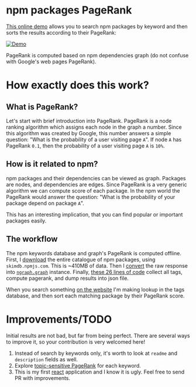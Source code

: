# npm packages PageRank

[This online demo](http://anvaka.github.io/npmrank/online/) allows you to search
npm packages by keyword and then sorts the results according to their PageRank:

[![Demo](https://raw.githubusercontent.com/anvaka/npmrank/master/online/images/demo.png)](http://anvaka.github.io/npmrank/online/)

PageRank is computed based on npm dependencies graph (do not confuse with Google's
web pages PageRank).

# How exactly does this work?

## What is PageRank?

Let's start with brief introduction into PageRank. PageRank is a node ranking
algorithm which assigns each node in the graph a number. Since this algorithm
was created by Google, this number answers a simple question: "What is
the probability of a user visiting page `A`". If node `A` has PageRank `0.1`, then
the probability of a user visiting page `A` is `10%`.

## How is it related to npm?

npm packages and their dependencies can be viewed as graph. Packages are nodes,
and dependencies are edges. Since PageRank is a very generic algorithm we can
compute score of each package. In the npm world the PageRank would answer the
question: "What is the probability of your package depend on package `A`".

This has an interesting implication, that you can find popular or important packages
easily.

## The workflow

The npm keywords database and graph's PageRank is computed offline. First, I
[download](../01_get_graph.sh) the entire catalogue of npm packages, using
`skimdb.npmjs.com`. This is ~410MB of data. Then I [convert](../convertToGraph.js)
the raw response into [`ngraph.graph`](https://github.com/anvaka/ngraph.graph) instance.
Finally, [these 26 lines of code](../dump.js) collect all tags, compute pagerank,
and dump results into json file.

When you search something [on the website](http://anvaka.github.io/npmrank/online/)
I'm making lookup in the tags database, and then sort each matching package by
their PageRank score.

# Improvements/TODO

Initial results are not bad, but far from being perfect. There are several ways
to improve it, so your contribution is very welcomed here!

1. Instead of search by keywords only, it's worth to look at `readme` and `description`
fields as well.
2. Explore [topic-sensitive PageRank](https://en.wikipedia.org/wiki/Topic-Sensitive_PageRank)
for each keyword.
3. This is my first [react](https://github.com/facebook/react) application and
I know it is ugly. Feel free to send PR with improvements.
